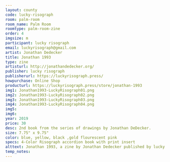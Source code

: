 ```yaml
---
layout: county 
code: lucky-risograph
room: palm-room
room_name: Palm Room
roomtype: palm-room-zine
order: 4
imgsize: m
participant: lucky risograph
email: luckyrisograph@gmail.com
artist: Jonathan Dedecker
title: Jonathan 1993
type: zine
artisturl: http://jonathandedecker.org/
publisher: lucky risograph
publisherurl: https://luckyrisograph.press/
howpurchase: Online Shop
producturl: https://luckyrisograph.press/store/jonathan-1993
img1: Jonathan1993-LuckyRisograph01.png
img2: Jonathan1993-LuckyRisograph02.png
img3: Jonathan1993-LuckyRisograph03.png
img4: Jonathan1993-LuckyRisograph04.png
img5: 
img6: 
year: 2019
price: 30
desc: 2nd book from the series of drawings by Jonathan DeDecker.
size: 7.75" x 9.75"
color: blue, yellow, black ,gold flourescent pink
specs: 4-Color Risograph accordion book with print insert
alttext: Jonathan 1993, a zine by Jonathan Dedecker published by lucky risograph.
temp_notes: 
---
```

